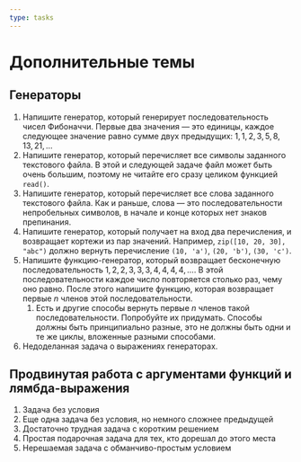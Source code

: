 ```yaml
---
type: tasks
---
```


# Дополнительные темы

## Генераторы

1. Напишите генератор, который генерирует последовательность чисел Фибоначчи. Первые два значения — это единицы, каждое
следующее значение равно сумме двух предыдущих: $1, 1, 2, 3, 5, 8, 13, 21, \ldots$
1. Напишите генератор, который перечисляет все символы заданного текстового файла. В этой и следующей
задаче файл может быть очень большим, поэтому не читайте его сразу целиком функцией `read()`.
1. Напишите генератор, который перечисляет все слова заданного текстового файла. Как и раньше, слова
— это последовательности непробельных символов, в начале и конце которых нет знаков препинания.
1. Напишите генератор, который получает на вход два перечисления, и возвращает кортежи из пар значений. Например,
  `zip([10, 20, 30], "abc")` должно вернуть перечисление `(10, 'a')`, `(20, 'b')`, `(30, 'c')`.
1. Напишите функцию-генератор, который возвращает бесконечную последовательность
$1, 2, 2, 3, 3, 3, 4, 4, 4, 4, \ldots$. В этой последовательности каждое число повторяется столько раз, чему оно равно.
После этого напишите функцию, которая возвращает первые $n$ членов этой последовательности.
    1. Есть и другие способы вернуть первые $n$ членов такой последовательности. Попробуйте их
    придумать. Способы должны быть принципиально разные, это не должны быть одни и те же циклы,
    вложенные разными способами.
1. Недоделанная задача о выражениях генераторах.

## Продвинутая работа с аргументами функций и лямбда-выражения

1. Задача без условия
2. Еще одна задача без условия, но немного сложнее предыдущей
3. Достаточно трудная задача с коротким решением
4. Простая подарочная задача для тех, кто дорешал до этого места
5. Нерешаемая задача с обманчиво-простым условием
